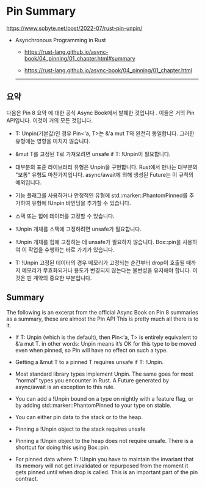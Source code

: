 # Pin Summary

https://www.sobyte.net/post/2022-07/rust-pin-unpin/

- Asynchronous Programming in Rust

  - https://rust-lang.github.io/async-book/04_pinning/01_chapter.html#summary

  - https://rust-lang.github.io/async-book/04_pinning/01_chapter.html

  <hr>

## 요약

다음은 Pin 8 요약 에 대한 공식 Async Book에서 발췌한 것입니다 . 이들은 거의 Pin API입니다. 이것이 거의 모든 것입니다.

- T: Unpin(기본값)인 경우 Pin<'a, T>는 &'a mut T와 완전히 동일합니다. 그러한 유형에는 영향을 미치지 않습니다.

- &mut T를 고정된 T로 가져오려면 unsafe if T: !Unpin이 필요합니다.

- 대부분의 표준 라이브러리 유형은 Unpin을 구현합니다. Rust에서 만나는 대부분의 "보통" 유형도 마찬가지입니다. async/await에 의해 생성된 Future는 이 규칙의 예외입니다.

- 기능 플래그를 사용하거나 안정적인 유형에 std::marker::PhantomPinned를 추가하여 유형에 !Unpin 바인딩을 추가할 수 있습니다.

- 스택 또는 힙에 데이터를 고정할 수 있습니다.

- !Unpin 개체를 스택에 고정하려면 unsafe가 필요합니다.

- !Unpin 개체를 힙에 고정하는 데 unsafe가 필요하지 않습니다. Box::pin을 사용하여 이 작업을 수행하는 바로 가기가 있습니다.

- T: !Unpin 고정된 데이터의 경우 메모리가 고정되는 순간부터 drop이 호출될 때까지 메모리가 무효화되거나 용도가 변경되지 않는다는 불변성을 유지해야 합니다. 이것은 핀 계약의 중요한 부분입니다.

## Summary

The following is an excerpt from the official Async Book on Pin 8 summaries as a summary, these are almost the Pin API This is pretty much all there is to it.

- If T: Unpin (which is the default), then Pin<‘a, T> is entirely equivalent to &‘a mut T. in other words: Unpin means it’s OK for this type to be moved even when pinned, so Pin will have no effect on such a type.

- Getting a &mut T to a pinned T requires unsafe if T: !Unpin.

- Most standard library types implement Unpin. The same goes for most “normal” types you encounter in Rust. A Future generated by async/await is an exception to this rule.

- You can add a !Unpin bound on a type on nightly with a feature flag, or by adding std::marker::PhantomPinned to your type on stable.

- You can either pin data to the stack or to the heap.

- Pinning a !Unpin object to the stack requires unsafe

- Pinning a !Unpin object to the heap does not require unsafe. There is a shortcut for doing this using Box::pin.

- For pinned data where T: !Unpin you have to maintain the invariant that its memory will not get invalidated or repurposed from the moment it gets pinned until when drop is called. This is an important part of the pin contract.
